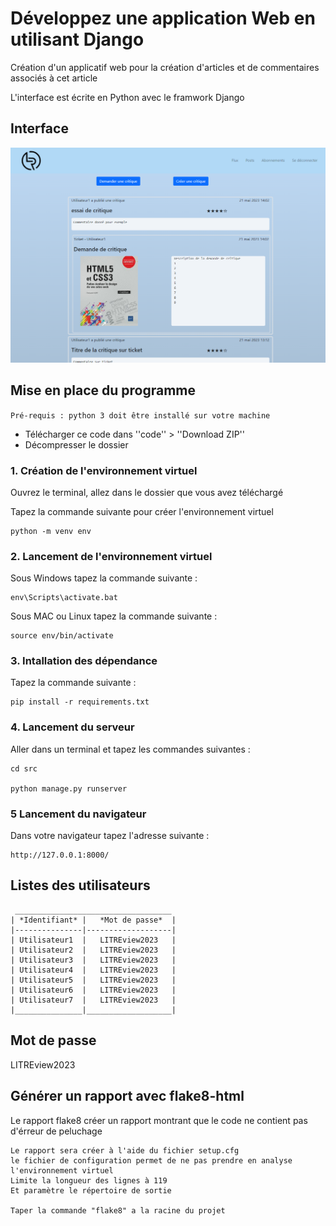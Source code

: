 # Développez une application Web en utilisant Django

Création d'un applicatif web pour la création d'articles et de commentaires associés à cet article

L'interface est écrite en Python avec le framwork Django


## Interface

![App Screenshot](https://github.com/RodWeb53/P9_LITReview/blob/main/src/media/Ecran_base.png)


## Mise en place du programme

`Pré-requis : python 3 doit être installé sur votre machine`

- Télécharger ce code dans ''code'' > ''Download ZIP''
- Décompresser le dossier

### 1. Création de l'environnement virtuel

Ouvrez le terminal, allez dans le dossier que vous avez téléchargé

Tapez la commande suivante pour créer l'environnement virtuel

    python -m venv env

### 2. Lancement de l'environnement virtuel

Sous Windows tapez la commande suivante :

    env\Scripts\activate.bat

Sous MAC ou Linux tapez la commande suivante :

    source env/bin/activate

### 3. Intallation des dépendance

Tapez la commande suivante :

    pip install -r requirements.txt

### 4. Lancement du serveur

Aller dans un terminal et tapez les commandes suivantes :

    cd src

    python manage.py runserver

### 5 Lancement du navigateur

Dans votre navigateur tapez l'adresse suivante :

    http://127.0.0.1:8000/

## Listes des utilisateurs
     
     ___________________________________
    | *Identifiant* |   *Mot de passe*  |
    |---------------|-------------------|
    | Utilisateur1  |   LITREview2023   |
    | Utilisateur2  |   LITREview2023   |
    | Utilisateur3  |   LITREview2023   |
    | Utilisateur4  |   LITREview2023   |
    | Utilisateur5  |   LITREview2023   |
    | Utilisateur6  |   LITREview2023   |
    | Utilisateur7  |   LITREview2023   |
    |_______________|___________________|

## Mot de passe

LITREview2023

## Générer un rapport avec flake8-html

Le rapport flake8 créer un rapport montrant que le code ne contient pas d'érreur de peluchage

    Le rapport sera créer à l'aide du fichier setup.cfg
    le fichier de configuration permet de ne pas prendre en analyse l'environnement virtuel
    Limite la longueur des lignes à 119
    Et paramètre le répertoire de sortie

    Taper la commande "flake8" a la racine du projet
